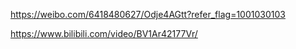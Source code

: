 https://weibo.com/6418480627/Odje4AGtt?refer_flag=1001030103

https://www.bilibili.com/video/BV1Ar42177Vr/